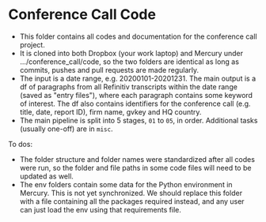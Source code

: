 # Conference Call Code

- This folder contains all codes and documentation for the conference call project. 
- It is cloned into both Dropbox (your work laptop) and Mercury under .../conference_call/code, 
so the two folders are identical as long as commits, pushes and pull requests are made regularly.
- The input is a date range, e.g. 20200101-20201231. The main output is a df of paragraphs from all Refinitiv transcripts within the date range (saved as "entry files"), where each paragraph contains some keyword of interest. The df also contains identifiers for the conference call (e.g. title, date, report ID), firm name, gvkey and HQ country.
- The main pipeline is split into 5 stages, `01` to `05`, in order. Additional tasks (usually one-off) are in `misc`.

To dos:
- The folder structure and folder names were standardized after all codes were run, so the folder and file paths in some code files will need to be updated as well.
- The env folders contain some data for the Python environment in Mercury. This is not yet synchronized. We should replace this folder with a file containing all the packages required instead, and any user can just load the env using that requirements file.
